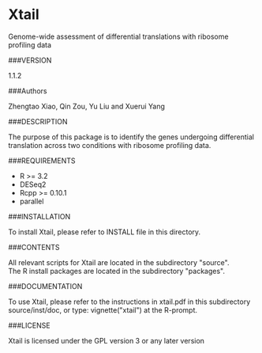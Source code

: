# Xtail
Genome-wide assessment of differential translations with ribosome profiling data

###VERSION

1.1.2

###Authors

Zhengtao Xiao, Qin Zou, Yu Liu and Xuerui Yang

###DESCRIPTION

The purpose of this package is to identify the genes undergoing differential translation across two conditions with ribosome profiling data.
							
###REQUIREMENTS
* R >= 3.2
* DESeq2
* Rcpp >= 0.10.1
* parallel 

###INSTALLATION

To install Xtail, please refer to INSTALL file in this directory.

###CONTENTS

All relevant scripts for Xtail are located in the subdirectory "source".        
The R install packages are located in the subdirectory "packages".

###DOCUMENTATION

To use Xtail, please refer to the instructions in xtail.pdf in this subdirectory source/inst/doc,
or type: vignette("xtail") at the R-prompt.

###LICENSE

Xtail is licensed under the GPL version 3 or any later version









